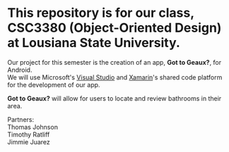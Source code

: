 # This repository is for our class, CSC3380 (Object-Oriented Design) at Lousiana State University. #  
  
Our project for this semester is the creation of an app, **Got to Geaux?**, for Android.  
We will use Microsoft's [Visual Studio](https://www.visualstudio.com/) and [Xamarin](https://www.xamarin.com/)'s shared code platform for the development of our app.  
  

**Got to Geaux?** will allow for users to locate and review bathrooms in their area.
  
Partners:  
Thomas Johnson  
Timothy Ratliff  
Jimmie Juarez  
